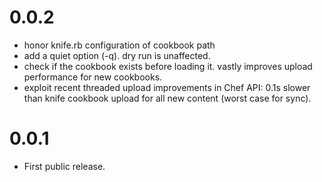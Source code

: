 0.0.2
=====
* honor knife.rb configuration of cookbook path
* add a quiet option (-q). dry run is unaffected.
* check if the cookbook exists before loading it. vastly improves upload performance for new cookbooks.
* exploit recent threaded upload improvements in Chef API: 0.1s slower than knife cookbook upload for all new content (worst case for sync).

0.0.1
=====

* First public release.
